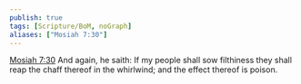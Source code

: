 ```yaml
---
publish: true
tags: [Scripture/BoM, noGraph]
aliases: ["Mosiah 7:30"]
---
```

[Mosiah 7:30](https://churchofjesuschrist.org/study/scriptures/bofm/mosiah/7?lang=eng&id=p30#p30) And again, he saith: If my people shall sow filthiness they shall reap the chaff thereof in the whirlwind; and the effect thereof is poison.
